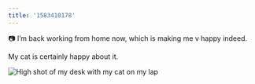 ```yaml
---
title: '1583410178'
---
```

📷 I’m back working from home now, which is making me v happy indeed.

My cat is certainly happy about it.

![High shot of my desk with my cat on my lap](https://hankchizljaw.imgix.net/9A8DAE84-7737-4D6A-B6B0-4B9987BE0511.jpeg?auto=format&q=60)
